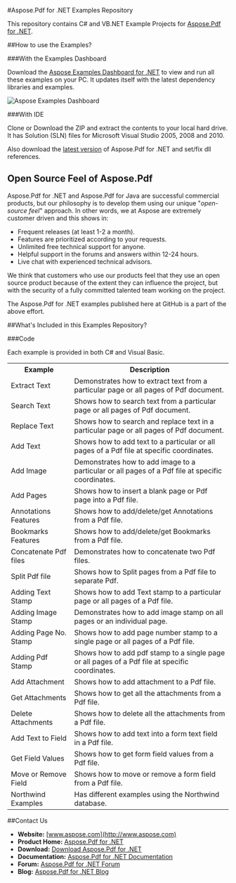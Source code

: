 #Aspose.Pdf for .NET Examples Repository

This repository contains C# and VB.NET Example Projects for [Aspose.Pdf for .NET](http://www.aspose.com/categories/.net-components/aspose.pdf-for-.net/default.aspx).

##How to use the Examples?

###With the Examples Dashboard

Download the [Aspose Examples Dashboard for .NET](http://www.aspose.com/community/files/51/.net-components/aspose-examples-for-.net/default.aspx) to view and run all these examples on your PC. It updates itself with the latest dependency libraries and examples.

![Aspose Examples Dashboard](http://www.aspose.com/blogs/wp-content/uploads/2013/04/Dotnet-Dashboard.png "Aspose Examples Dashboard")

###With IDE

Clone or Download the ZIP and extract the contents to your local hard drive. It has Solution (SLN) files for Microsoft Visual Studio 2005, 2008 and 2010.

Also download the [latest version](http://www.aspose.com/community/files/51/.net-components/aspose.pdf-for-.net/default.aspx) of Aspose.Pdf for .NET and set/fix dll references.

## Open Source Feel of Aspose.Pdf

Aspose.Pdf for .NET and Aspose.Pdf for Java are successful commercial products, but our philosophy is to develop them using our unique "*open-source feel*" approach. In other words, we at Aspose are extremely customer driven and this shows in:

+ Frequent releases (at least 1-2 a month).
+ Features are prioritized according to your requests.
+ Unlimited free technical support for anyone.
+ Helpful support in the forums and answers within 12-24 hours.
+ Live chat with experienced technical advisors.

We think that customers who use our products feel that they use an open source product because of the extent they can influence the project, but with the security of a fully committed talented team working on the project.

The Aspose.Pdf for .NET examples published here at GitHub is a part of the above effort.

##What's Included in this Examples Repository?

###Code

Each example is provided in both C# and Visual Basic.

<table>
  <tr><th>Example<th>Description</th></tr>
  <tr><td>Extract Text</td><td>Demonstrates how to extract text from a particular page or all pages of Pdf document.</td></tr>
  <tr><td>Search Text</td><td>Shows how to search text from a particular page or all pages of Pdf document.</td></tr>
  <tr><td>Replace Text</td><td>Shows how to search and replace text in a particular page or all pages of Pdf document.</td></tr>
  <tr><td>Add Text</td><td>Shows how to add text to a particular or all pages of a Pdf file at specific coordinates.</td></tr>
  <tr><td>Add Image</td><td>Demonstrates how to add image to a particular or all pages of a Pdf file at specific coordinates.</td></tr>
  <tr><td>Add Pages</td><td>Shows how to insert a blank page or Pdf page into a Pdf file.</td></tr>
  <tr><td>Annotations Features</td><td>Shows how to add/delete/get Annotations from a Pdf file.</td></tr>
  <tr><td>Bookmarks Features</td><td>Shows how to add/delete/get Bookmarks from a Pdf file.</td></tr>
  <tr><td>Concatenate Pdf files</td><td>Demonstrates how to concatenate two Pdf files.</td></tr>
  <tr><td>Split Pdf file</td><td>Shows how to Split pages from a Pdf file to separate Pdf.</td></tr>
  <tr><td>Adding Text Stamp</td><td>Shows how to add Text stamp to a particular page or all pages of a Pdf file.</td></tr>
  <tr><td>Adding Image Stamp</td><td>Demonstrates how to add image stamp on all pages or an individual page.</td></tr>
  <tr><td>Adding Page No. Stamp</td><td>Shows how to add page number stamp to a single page or all pages of a Pdf file.</td></tr>
  <tr><td>Adding Pdf Stamp</td><td>Shows how to add pdf stamp to a single page or all pages of a Pdf file at specific coordinates.</td></tr>
  <tr><td>Add Attachment</td><td>Shows how to add attachment to a Pdf file.</td></tr>
  <tr><td>Get Attachments</td><td>Shows how to get all the attachments from a Pdf file.</td></tr>
  <tr><td>Delete Attachments</td><td>Shows how to delete all the attachments from a Pdf file.</td></tr>
  <tr><td>Add Text to Field</td><td>Shows how to add text into a form text field in a Pdf file.</td></tr>
  <tr><td>Get Field Values</td><td>Shows how to get form field values from a Pdf file.</td></tr>
  <tr><td>Move or Remove Field</td><td>Shows  how to move or remove a form field from a Pdf file.</td></tr>
  <tr><td>Northwind Examples</td><td>Has different examples using the Northwind database.</td></tr>  
</table>

##Contact Us

+ **Website:** [www.aspose.com](http://www.aspose.com)
+ **Product Home:** [Aspose.Pdf for .NET](http://www.aspose.com/categories/.net-components/aspose.pdf-for-.net/default.aspx)
+ **Download:** [Download Aspose.Pdf for .NET](http://www.aspose.com/community/files/51/.net-components/aspose.pdf-for-.net/category1184.aspx)
+ **Documentation:** [Aspose.Pdf for .NET Documentation](http://www.aspose.com/documentation/.net-components/aspose.pdf-for-.net/index.html)
+ **Forum:** [Aspose.Pdf for .NET Forum](http://www.aspose.com/community/forums/aspose.pdf-product-family/20/showforum.aspx)
+ **Blog:** [Aspose.Pdf for .NET Blog](http://www.aspose.com/blogs/aspose-products/aspose-pdf-product-family.html)



